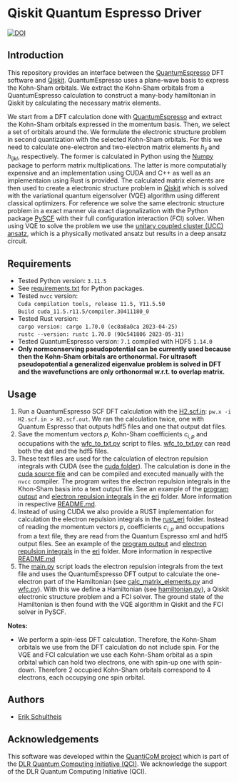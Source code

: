 # Qiskit Quantum Espresso Driver
[![DOI](https://zenodo.org/badge/742501230.svg)](https://zenodo.org/doi/10.5281/zenodo.10513424)

## Introduction
This repository provides an interface between the [QuantumEspresso](https://www.quantum-espresso.org/) DFT software and [Qiskit](https://www.ibm.com/quantum/qiskit). QuantumEspresso uses a plane-wave basis to express the Kohn-Sham orbitals. We extract the Kohn-Sham orbitals from a QuantumEspresso calculation to construct a many-body hamiltonian in Qiskit by calculating the necessary matrix elements.

We start from a DFT calculation done with [QuantumEspresso](https://www.quantum-espresso.org/) and extract the Kohn-Sham orbitals expressed in the momentum basis. Then, we select a set of orbitals around the. We formulate the electronic structure problem in second quantization with the selected Kohn-Sham orbitals. For this we need to calculate one-electron and two-electron matrix elements $h_{ij}$ and $h_{ijkl}$, respectively. The former is calculated in Python using the [Numpy](https://numpy.org/) package to perform matrix multiplications. The latter is more computatially expensive and an implementation using CUDA and C++ as well as an implementaion using Rust is provided. The calculated matrix elements are then used to create a electronic structure problem in [Qiskit](https://www.ibm.com/quantum/qiskit) which is solved with the variational quantum eigensolver (VQE) algorithm using different classical optimizers. For reference we solve the same electronic structure problem in a exact manner via exact diagonalization with the Python package [PySCF](https://pyscf.org/) with their full configuration interaction (FCI) solver. When using VQE to solve the problem we use the [unitary coupled cluster (UCC) ansatz](https://qiskit.org/ecosystem/nature/stubs/qiskit_nature.second_q.circuit.library.UCCSD.html), which is a physically motivated ansatz but results in a deep ansatz circuit.

## Requirements
- Tested Python version: `3.11.5`
- See [requirements.txt](requirements.txt) for Python packages.
- Tested `nvcc` version:  
`Cuda compilation tools, release 11.5, V11.5.50`  
`Build cuda_11.5.r11.5/compiler.30411180_0`
- Tested Rust version:  
`cargo version: cargo 1.70.0 (ec8a8a0ca 2023-04-25)`  
`rustc --version: rustc 1.70.0 (90c541806 2023-05-31)`
- Tested QuantumEspresso version: `7.1` compiled with HDF5 `1.14.0`
- **Only normconserving pseudopotential can be currently used because then the Kohn-Sham orbitals are orthonormal. For ultrasoft pseudopotential a generalized eigenvalue problem is solved in DFT and the wavefunctions are only orthonormal w.r.t. to overlap matrix.**

## Usage
1. Run a QuantumEspresso SCF DFT calculation with the [H2.scf.in](qe_files/H2.scf.in): `pw.x -i H2.scf.in > H2.scf.out`. We ran the calculation twice, one with Quantum Espresso that outputs hdf5 files and one that output dat files.
2. Save the momentum vectors $p$, Kohn-Sham coefficients $c_{i,p}$ and occupations with the [wfc_to_txt.py](wfc_to_txt.py) script to files. [wfc_to_txt.py](wfc_to_txt.py) can read both the dat and the hdf5 files.
3. These text files are used for the calculation of electron repulsion integrals with CUDA (see the [cuda folder](cuda_eri/)). The calculation is done in the [cuda source file](cuda_eri/eri_sym.cu) and can be compiled and executed manually with the `nvcc` compiler. The program writes the electron repulsion integrals in the Khon-Sham basis into a text output file. See an example of the [program output](eri/cuda_output.txt) and [electron repulsion integrals](eri/eri_sym_cu_0_4.txt) in the [eri](eri/) folder. More information in respective [README.md](cuda_eri/README.md).
4. Instead of using CUDA we also provide a RUST implementation for calculation the electron repulsion integrals in the [rust_eri](rust_eri/) folder. Instead of reading the momentum vectors $p$, coefficients $c_{i,p}$ and occupations from a text file, they are read from the Quantum Espresso xml and hdf5 output files. See an example of the [program output](eri/rust_output.txt) and [electron repulsion integrals](eri/eri_sym_rs_tuvw_0_4_f64.txt) in the [eri](eri/) folder. More information in respective [README.md](rust_eri/README.md)
5. The [main.py](main.py) script loads the electron repulsion integrals from the text file and uses the QuantumEspresso DFT output to calculate the one-electron part of the Hamiltonian (see [calc_matrix_elements.py](calc_matrix_elements.py) and [wfc.py](wfc.py)). With this we define a Hamiltonian (see [hamiltonian.py](hamiltonian.py)), a Qiskit electronic structure problem and a FCI solver. The ground state of the Hamiltonian is then found with the VQE algorithm in Qiskit and the FCI solver in PySCF.

**Notes:**
- We perform a spin-less DFT calculation. Therefore, the Kohn-Sham orbitals we use from the DFT calculation do not include spin. For the VQE and FCI calculation we use each Kohn-Sham orbital as a spin orbital which can hold two electrons, one with spin-up one with spin-down. Therefore 2 occupied Kohn-Sham orbitals correspond to 4 electrons, each occupying one spin orbital.

## Authors
- [Erik Schultheis](mailto:erik.schultheis@dlr.de)

## Acknowledgements
This software was developed within the [QuantiCoM project](https://qci.dlr.de/quanticom/) which is part of the [DLR Quantum Computing Initiative (QCI)](https://qci.dlr.de/). We acknowledge the support of the DLR Quantum Computing Initiative (QCI).

